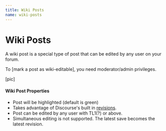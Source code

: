 ```yaml
---
title: Wiki Posts
name: wiki-posts
---
```


# Wiki Posts

A wiki post is a special type of post that can be edited by any user on your forum.

To [mark a post as wiki-editable], you need moderator/admin privileges.

[pic]

#### Wiki Post Properties

- Post will be highlighted (default is green)
- Takes advantage of Discourse's built in [revisions](#).
- Post can be edited by any user with TL1(?) or above.
- Simultaneous editing is not supported. The latest save becomes the latest revision.
